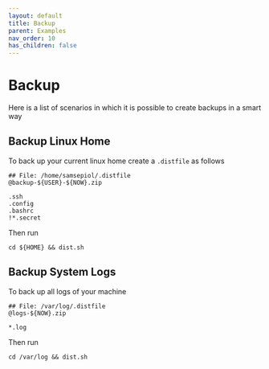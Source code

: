 ```yaml
---
layout: default
title: Backup
parent: Examples
nav_order: 10
has_children: false
---
```


# Backup

Here is a list of scenarios in which it is possible to create backups in a smart way

## Backup Linux Home

To back up your current linux home create a `.distfile` as follows

```shell
## File: /home/samsepiol/.distfile
@backup-${USER}-${NOW}.zip

.ssh
.config
.bashrc
!*.secret
```

Then run

```shell
cd ${HOME} && dist.sh
```

## Backup System Logs

To back up all logs of your machine

```shell
## File: /var/log/.distfile
@logs-${NOW}.zip

*.log
```

Then run

```shell
cd /var/log && dist.sh
```

